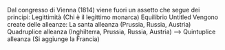 Dal congresso di Vienna (1814) viene fuori un assetto che segue dei principi:
	Legittimità (Chi è il legittimo monarca)
	Equilibrio Untitled
Vengono create delle alleanze:
	La santa alleanza (Prussia, Russia, Austria)
	Quadruplice alleanza (Inghilterra, Prussia, Russia, Austria) --> Quintuplice alleanza (Si aggiunge la Francia)